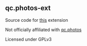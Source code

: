 ## qc.photos-ext

Source code for [this](https://addons.mozilla.org/en-US/firefox/addon/qc-photos/) extension

Not officially affiliated with [qc.photos](https://qc.photos/)

Licensed under GPLv3